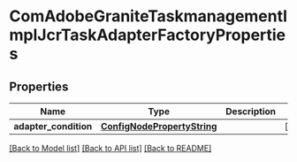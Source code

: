 # ComAdobeGraniteTaskmanagementImplJcrTaskAdapterFactoryProperties

## Properties
Name | Type | Description | Notes
------------ | ------------- | ------------- | -------------
**adapter_condition** | [**ConfigNodePropertyString**](ConfigNodePropertyString.md) |  | [optional] 

[[Back to Model list]](../README.md#documentation-for-models) [[Back to API list]](../README.md#documentation-for-api-endpoints) [[Back to README]](../README.md)


